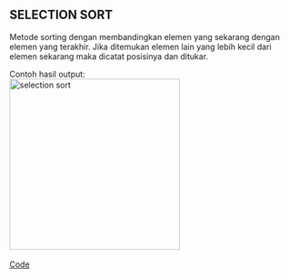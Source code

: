 <h2>SELECTION SORT</h2>

Metode sorting dengan membandingkan elemen yang sekarang dengan elemen yang terakhir. 
Jika ditemukan elemen lain yang lebih kecil dari elemen sekarang maka dicatat posisinya dan ditukar.

Contoh hasil output:<br>
<img width="300" alt="selection sort" src="https://user-images.githubusercontent.com/98725370/155253357-93c1dc13-5b1b-478a-9594-6a6c50cb6c28.png"><br><br>
<a href="https://github.com/desyderian/ASD/blob/main/sorting/selection%20sort/selection%20sort.c">Code</a><br>


